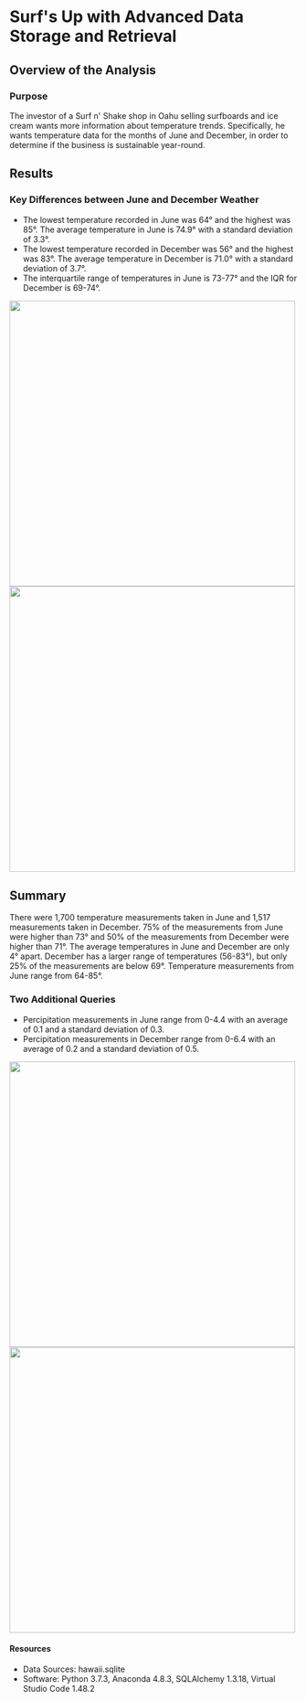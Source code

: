 # Surf's Up with Advanced Data Storage and Retrieval

## Overview of the Analysis
### Purpose
The investor of a Surf n' Shake shop in Oahu selling surfboards and ice cream wants more information about temperature trends. Specifically, he wants temperature data for the months of June and December, in order to determine if the business is sustainable year-round.

## Results
### Key Differences between June and December Weather
- The lowest temperature recorded in June was 64° and the highest was 85°. The average temperature in June is 74.9° with a standard deviation of 3.3°.
- The lowest temperature recorded in December was 56° and the highest was 83°. The average temperature in December is 71.0° with a standard deviation of 3.7°.
- The interquartile range of temperatures in June is 73-77° and the IQR for December is 69-74°.

<img src='https://github.com/npantfoerder/surfs-up/blob/master/Images/june_df.png' width=500>
<img src='https://github.com/npantfoerder/surfs-up/blob/master/Images/dec_df.png' width=500>

## Summary
There were 1,700 temperature measurements taken in June and 1,517 measurements taken in December. 75% of the measurements from June were higher than 73° and 50% of the measurements from December were higher than 71°. The average temperatures in June and December are only 4° apart. December has a larger range of temperatures (56-83°), but only 25% of the measurements are below 69°. Temperature measurements from June range from 64-85°.
### Two Additional Queries
- Percipitation measurements in June range from 0-4.4 with an average of 0.1 and a standard deviation of 0.3. 
- Percipitation measurements in December range from 0-6.4 with an average of 0.2 and a standard deviation of 0.5.

<img src='https://github.com/npantfoerder/surfs-up/blob/master/Images/june_rain.png' width=500>
<img src='https://github.com/npantfoerder/surfs-up/blob/master/Images/dec_rain.png' width=500>

#### Resources
- Data Sources: hawaii.sqlite
- Software: Python 3.7.3, Anaconda 4.8.3, SQLAlchemy 1.3.18, Virtual Studio Code 1.48.2 
